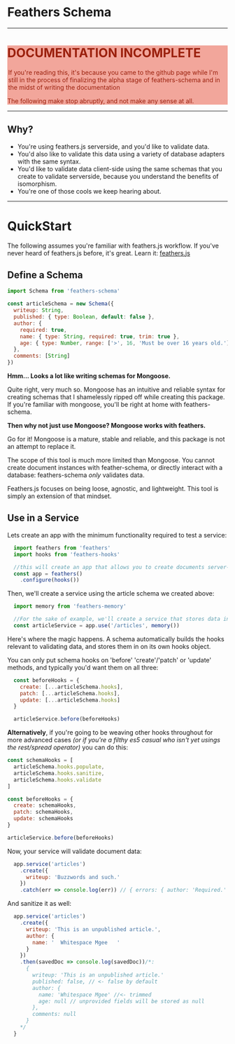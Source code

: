 # Feathers Schema
___

<div style='color: #9b200d; background-color: #f2a69b;'>
<h1><strong style='color: #9b200d;'>DOCUMENTATION INCOMPLETE</strong></h1>
  <p style='margin: 0.125rem'>
  If you're reading this, it's because you came to the github page while I'm still in the process
  of finalizing the alpha stage of feathers-schema and in the midst of writing the documentation

  The following make stop abruptly, and not make any sense at all.
  </p>
</div>

___
## Why?
  - You're using feathers.js serverside, and you'd like to validate data.
  - You'd also like to validate this data using a variety of database adapters with the same syntax.
  - You'd like to validate data client-side using the same schemas that you create to validate serverside, because you understand the benefits of isomorphism.
  - You're one of those cools we keep hearing about.
___
# QuickStart

The following assumes you're familiar with feathers.js workflow. If you've never heard of feathers.js before, it's great. Learn it: [feathers.js](http://www.feathersjs.com)

## Define a Schema

```js
import Schema from 'feathers-schema'

const articleSchema = new Schema({
  writeup: String,
  published: { type: Boolean, default: false },
  author: {
    required: true,
    name: { type: String, required: true, trim: true },
    age: { type: Number, range: ['>', 16, 'Must be over 16 years old.'] }
  },
  comments: [String]
})

```
**Hmm... Looks a lot like writing schemas for Mongoose.**

Quite right, very much so. Mongoose has an intuitive and reliable syntax for creating schemas that I shamelessly ripped off while creating this package. If you're familiar with mongoose,
you'll be right at home with feathers-schema.

**Then why not just use Mongoose? Mongoose works with feathers.**

Go for it! Mongoose is a mature, stable and reliable, and this package is not an attempt to
replace it.

The scope of this tool is much more limited than Mongoose. You cannot create document instances with feather-schema, or directly interact with a database: feathers-schema _only_ validates data.

Feathers.js focuses on being loose, agnostic, and lightweight. This tool is simply an extension of that mindset.

## Use in a Service

Lets create an app with the minimum functionality required to test a service:
```js
  import feathers from 'feathers'
  import hooks from 'feathers-hooks'

  //this will create an app that allows you to create documents server-side only
  const app = feathers()
    .configure(hooks())
```

Then, we'll create a service using the article schema we created above:
```js
  import memory from 'feathers-memory'

  //For the sake of example, we'll create a service that stores data in memory
  const articleService = app.use('/articles', memory())
```

Here's where the magic happens. A schema automatically builds
the hooks relevant to validating data, and stores them in on its own hooks object.

You can only put schema hooks on 'before' 'create'/'patch' or 'update' methods,
and typically you'd want them on all three:
```js
  const beforeHooks = {
    create: [...articleSchema.hooks],
    patch: [...articleSchema.hooks],
    update: [...articleSchema.hooks]
  }

  articleService.before(beforeHooks)
```

**Alternatively**, if you're going to be weaving other hooks throughout for more advanced cases
_(or if you're a filthy es5 casual who isn't yet usings the rest/spread operator)_
you can do this:
```js
const schemaHooks = [
  articleSchema.hooks.populate,
  articleSchema.hooks.sanitize,
  articleSchema.hooks.validate
]

const beforeHooks = {
  create: schemaHooks,
  patch: schemaHooks,
  update: schemaHooks
}

articleService.before(beforeHooks)

```

Now, your service will validate document data:
```js
  app.service('articles')
    .create({
      writeup: 'Buzzwords and such.'
    })
    .catch(err => console.log(err)) // { errors: { author: 'Required.' } }
```

And sanitize it as well:
```js
  app.service('articles')
    .create({
      writeup: 'This is an unpublished article.',
      author: {
        name: '  Whitespace Mgee   '
      }
    })
    .then(savedDoc => console.log(savedDoc))/*:
      {
        writeup: 'This is an unpublished article.'
        published: false, // <- false by default
        author: {
          name: 'Whitespace Mgee' //<- trimmed
          age: null // unprovided fields will be stored as null
        },
        comments: null
      }
    */
  }
```
